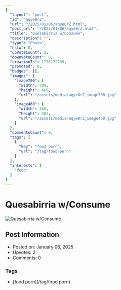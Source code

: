 ```yaml
---
{
  "layout": "post",
  "id": "aqye8rZ",
  "url": "/2025/01/06/aqye8rZ.html",
  "post_url": "/2025/01/06/aqye8rZ.html",
  "title": "Quesabirria w/Consume",
  "description": "",
  "type": "Photo",
  "nsfw": 0,
  "upVoteCount": 2,
  "downVoteCount": 0,
  "creationTs": 1736172799,
  "promoted": 0,
  "badges": [],
  "images": {
    "image700": {
      "width": 700,
      "height": 460,
      "url": "/assets/media/aqye8rZ_image700.jpg"
    },
    "image460": {
      "width": 460,
      "height": 302,
      "url": "/assets/media/aqye8rZ_image460.jpg"
    }
  },
  "commentsCount": 0,
  "tags": [
    {
      "key": "food porn",
      "url": "/tag/food-porn"
    }
  ],
  "interests": [
    "food"
  ]
}
---
```


# Quesabirria w/Consume

![Quesabirria w/Consume](/assets/media/aqye8rZ_image700.jpg)

## Post Information

- Posted on: January 06, 2025
- Upvotes: 2
- Comments: 0

### Tags

- [food porn](/tag/food porn)
